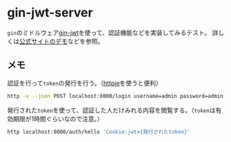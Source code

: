 # gin-jwt-server

`gin`のミドルウェア[gin-jwt](https://github.com/appleboy/gin-jwt)を使って、認証機能などを実装してみるテスト。
詳しくは[公式サイトのデモ](https://github.com/appleboy/gin-jwt#demo)などを参照。

## メモ

認証を行って`token`の発行を行う。（[httpie](https://httpie.io/docs/cli/pypi)を使うと便利）

```sh
http -v --json POST localhost:8000/login username=admin password=admin
```

発行された`token`を使って、認証した人だけみれる内容を閲覧する。（`token`は有効期限が1時間ぐらいなので注意。）

```sh
http localhost:8000/auth/hello 'Cookie:jwt={発行されたtoken}'
```
